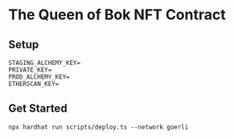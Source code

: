 # The Queen of Bok NFT Contract

## Setup

```
STAGING_ALCHEMY_KEY=
PRIVATE_KEY=
PROD_ALCHEMY_KEY=
ETHERSCAN_KEY=
```

## Get Started

```
npx hardhat run scripts/deploy.ts --network goerli
```